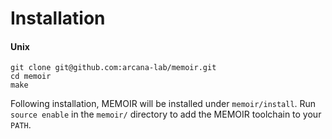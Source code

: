# Installation

#### Unix
```
git clone git@github.com:arcana-lab/memoir.git
cd memoir
make
```

Following installation, MEMOIR will be installed under `memoir/install`.
Run `source enable` in the `memoir/` directory to add the MEMOIR toolchain to your `PATH`.
